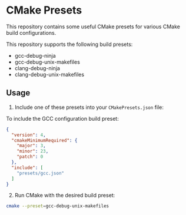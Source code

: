 # CMake Presets

This repository contains some useful CMake presets for various CMake build configurations.

This repository supports the following build presets:

- gcc-debug-ninja
- gcc-debug-unix-makefiles
- clang-debug-ninja
- clang-debug-unix-makefiles

## Usage

1. Include one of these presets into your `CMakePresets.json` file:

To include the GCC configuration build preset:

``` json
{
  "version": 4,
  "cmakeMinimumRequired": {
    "major": 3,
    "minor": 23,
    "patch": 0
  },
  "include": [
    "presets/gcc.json"
  ]
}
```

2. Run CMake with the desired build preset:

``` bash
cmake --preset=gcc-debug-unix-makefiles
```
